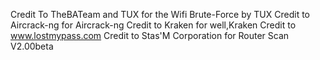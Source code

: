 Credit To TheBATeam and TUX for the Wifi Brute-Force by TUX
Credit to Aircrack-ng for Aircrack-ng
Credit to Kraken for well,Kraken
Credit to www.lostmypass.com
Credit to Stas'M Corporation for Router Scan V2.00beta
